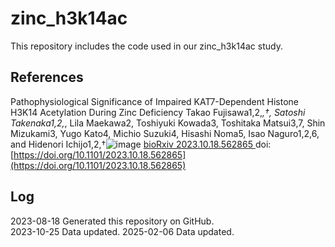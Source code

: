 # zinc_h3k14ac
This repository includes the code used in our zinc_h3k14ac study.


## References 
Pathophysiological Significance of Impaired KAT7-Dependent Histone H3K14 Acetylation During Zinc Deficiency
Takao Fujisawa1,2,*,†, Satoshi Takenaka1,2,*, Lila Maekawa2, Toshiyuki Kowada3, Toshitaka Matsui3,7, Shin Mizukami3, Yugo Kato4, Michio Suzuki4, Hisashi Noma5, Isao Naguro1,2,6, and Hidenori Ichijo1,2,†![image](https://github.com/user-attachments/assets/9eb84158-16ab-4b0b-a412-cc0481055fb2)
[bioRxiv 2023.10.18.562865  ](https://www.biorxiv.org/content/10.1101/2023.10.18.562865v2)
doi: [https://doi.org/10.1101/2023.10.18.562865](https://doi.org/10.1101/2023.10.18.562865)

## Log
2023-08-18 Generated this repository on GitHub.  
2023-10-25 Data updated.
2025-02-06 Data updated. 
